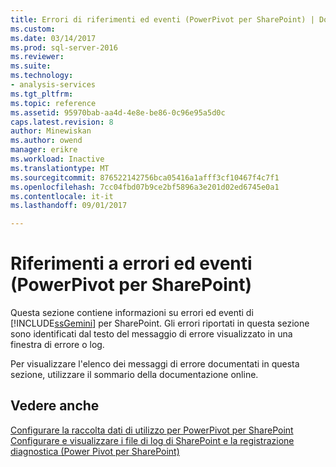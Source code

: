 ```yaml
---
title: Errori di riferimenti ed eventi (PowerPivot per SharePoint) | Documenti Microsoft
ms.custom: 
ms.date: 03/14/2017
ms.prod: sql-server-2016
ms.reviewer: 
ms.suite: 
ms.technology:
- analysis-services
ms.tgt_pltfrm: 
ms.topic: reference
ms.assetid: 95970bab-aa4d-4e8e-be86-0c96e95a5d0c
caps.latest.revision: 8
author: Minewiskan
ms.author: owend
manager: erikre
ms.workload: Inactive
ms.translationtype: MT
ms.sourcegitcommit: 876522142756bca05416a1afff3cf10467f4c7f1
ms.openlocfilehash: 7cc04fbd07b9ce2bf5896a3e201d02ed6745e0a1
ms.contentlocale: it-it
ms.lasthandoff: 09/01/2017

---
```

# <a name="errors-and-events-reference-power-pivot-for-sharepoint"></a>Riferimenti a errori ed eventi (PowerPivot per SharePoint)
  Questa sezione contiene informazioni su errori ed eventi di [!INCLUDE[ssGemini](../../includes/ssgemini-md.md)] per SharePoint. Gli errori riportati in questa sezione sono identificati dal testo del messaggio di errore visualizzato in una finestra di errore o log.  
  
 Per visualizzare l'elenco dei messaggi di errore documentati in questa sezione, utilizzare il sommario della documentazione online.  
  
## <a name="see-also"></a>Vedere anche  
 [Configurare la raccolta dati di utilizzo per PowerPivot per SharePoint](../../analysis-services/power-pivot-sharepoint/configure-usage-data-collection-for-power-pivot-for-sharepoint.md)   
 [Configurare e visualizzare i file di log di SharePoint e la registrazione diagnostica &#40;Power Pivot per SharePoint&#41;](../../analysis-services/power-pivot-sharepoint/configure-and-view-sharepoint-and-diagnostic-logging.md)  
  
  

